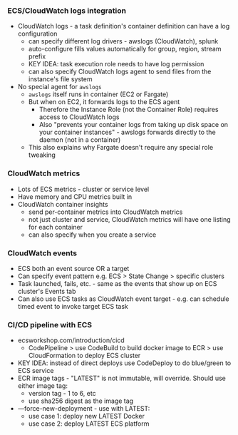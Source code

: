 ### ECS/CloudWatch logs integration
- CloudWatch logs - a task definition's container definition can have a log configuration
  - can specify different log drivers - awslogs (CloudWatch), splunk
  - auto-configure fills values automatically for group, region, stream prefix
  - KEY IDEA: task execution role needs to have log permission
  - can also specify CloudWatch logs agent to send files from the instance's file system
- No special agent for `awslogs`
  - `awslogs` itself runs in container (EC2 or Fargate)
  - But when on EC2, it forwards logs to the ECS agent
    - Therefore the Instance Role (not the Container Role) requires access to CloudWatch logs
    - Also "prevents your container logs from taking up disk space on your container instances" - awslogs forwards directly to the daemon (not in a container)
  - This also explains why Fargate doesn't require any special role tweaking

### CloudWatch metrics
- Lots of ECS metrics - cluster or service level
- Have memory and CPU metrics built in
- CloudWatch container insights 
  - send per-container metrics into CloudWatch metrics 
  - not just cluster and service, CloudWatch metrics will have one listing for each container
  - can also specify when you create a service

### CloudWatch events
- ECS both an event source OR a target
- Can specify event pattern e.g. ECS > State Change > specific clusters
- Task launched, fails, etc. - same as the events that show up on ECS cluster's Events tab
- Can also use ECS tasks as CloudWatch event target - e.g. can schedule timed event to invoke target ECS task

### CI/CD pipeline with ECS
- ecsworkshop.com/introduction/cicd
  - CodePipeline > use CodeBuild to build docker image to ECR > use CloudFormation to deploy ECS cluster
- KEY IDEA: instead of direct deploys use CodeDeploy to do blue/green to ECS service
- ECR image tags - "LATEST" is not immutable, will override. Should use either image tag:
  - version tag - 1 to 6, etc
  - use sha256 digest as the image tag
- —force-new-deployment - use with LATEST:
  - use case 1: deploy new LATEST Docker
  - use case 2: deploy LATEST ECS platform
